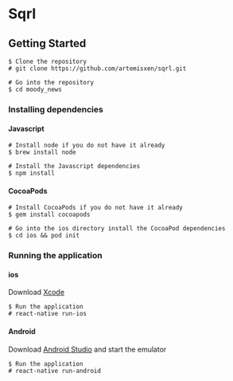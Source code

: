 # Sqrl

## Getting Started

```
$ Clone the repository
# git clone https://github.com/artemisxen/sqrl.git
```
```
# Go into the repository
$ cd moody_news
```

### Installing dependencies

#### Javascript

```
# Install node if you do not have it already
$ brew install node
```
```
# Install the Javascript dependencies
$ npm install
```

#### CocoaPods

```
# Install CocoaPods if you do not have it already
$ gem install cocoapods
```
```
# Go into the ios directory install the CocoaPod dependencies
$ cd ios && pod init
```

### Running the application

#### ios

Download [Xcode](https://itunes.apple.com/gb/app/xcode/id497799835?mt=12)

```
$ Run the application
# react-native run-ios
```

#### Android

Download [Android Studio](https://developer.android.com/studio/index.html) and start the emulator

```
$ Run the application
# react-native run-android
```

